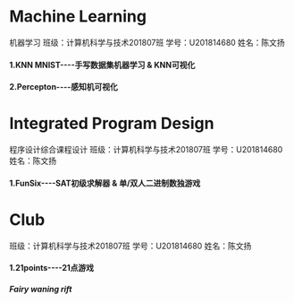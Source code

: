 # Machine Learning
机器学习
班级：计算机科学与技术201807班
学号：U201814680
姓名：陈文扬

#### 1.KNN MNIST----手写数据集机器学习 & KNN可视化
#### 2.Percepton----感知机可视化

# Integrated Program Design
程序设计综合课程设计
班级：计算机科学与技术201807班
学号：U201814680
姓名：陈文扬

#### 1.FunSix----SAT初级求解器 & 单/双人二进制数独游戏

# Club
班级：计算机科学与技术201807班
学号：U201814680
姓名：陈文扬

#### 1.21points----21点游戏

##### Fairy waning rift
